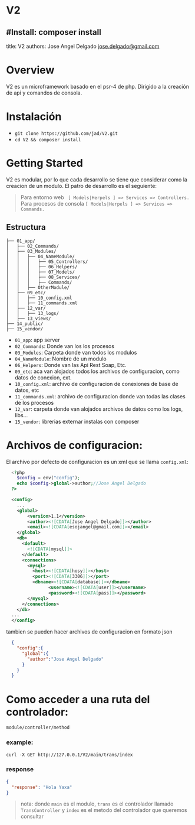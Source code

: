 # V2
#Install:
  composer install
---
title: V2
authors: Jose Angel Delgado <jose.delgado@gmail.com>

# Overview
  V2 es un microframework basado en el psr-4 de php. Dirigido a la creación de api y comandos de consola.

# Instalación

* `git clone https://github.com/jad/V2.git`
* `cd V2 && composer install`

# Getting Started

  V2 es modular, por lo que cada desarrollo se tiene que considerar como la creacion de un modulo.
 El patro de desarrollo es el seguiente:

> Para entorno web `
[ Models|Herpels ] => Services => Controllers.`
> Para procesos de consola `[ Models|Herpels ] => Services => Commands.`

## Estructura

```
├── 01_app/
│   ├── 02_Commands/
│   ├── 03_Modules/
│   │   ├── 04_NameModule/
│   │   │   ├── 05_Controllers/
│   │   │   ├── 06_Helpers/
│   │   │   ├── 07_Models/
│   │   │   ├── 08_Services/
│   │   │   ├── Commands/
│   │   ├── OtherModule/
│   ├── 09_etc/
│   │   ├── 10_config.xml
│   │   ├── 11_commands.xml
│   ├── 12_var/
│   │   ├── 13_logs/
│   ├── 13_views/
├── 14_public/
├── 15_vendor/
```
* `01_app`: app server
* `02_Commands`: Donde van los los procesos
* `03_Modules`: Carpeta donde van todos los modulos
* `04_NameModule`: Nombre de un modulo
* `06_Helpers`: Donde van las Api Rest Soap, Etc.
* `09_etc`: aca van alojados todos los archivos de configuracion, como datos de conexion, ext.
* `10_config.xml`: archivo de configuracion de conexiones de base de datos, etc
* `11_commands.xml`: archivo de configuracion donde van todas las clases de los procesos
* `12_var`: carpeta donde van alojados archivos de datos como los logs, libs...
* `15_vendor`: librerias externar instalas con composer

# Archivos de configuracion:

El archivo por defecto de configuracion es un xml que se llama `config.xml`:
```php
  <?php
    $config = env("config");
    echo $config->global->author;//Jose Angel Delgado
  ?>
```
```xml
  <config>
    ...
    <global>
        <version>1.1</version>
        <author><![CDATA[Jose Angel Delgado]]></author>
        <email><![CDATA[esojangel@gmail.com]]></email>
    </global>
    <db>
      <default>
        <![CDATA[mysql]]>
      </default>
      <connections>
        <mysql>
          <host><![CDATA[hosy]]></host>
          <port><![CDATA[3306]]></port>
          <dbname><![CDATA[database]]></dbname>    
                <username><![CDATA[user]]></username>
                <password><![CDATA[pass]]></password>
        </mysql>
      </connections>
    </db>
  ...
  </config>
```
tambien se pueden hacer archivos de configuracion en formato json
```json
  {
    "config":{
      "global":{
        "author":"Jose Angel Delgado"
      }
    }
  }
```

# Como acceder a una ruta del controlador:

  `module/controller/method`

  ### example:

```shell
curl -X GET http://127.0.0.1/V2/main/trans/index
```
  ### response
```json
{
  "response": "Hola Yaxa"
}

```
  > nota: 
   >donde `main` es el modulo, `trans` es el controlador llamado `TransController` y `index` es el metodo del controlador que queremos consultar




